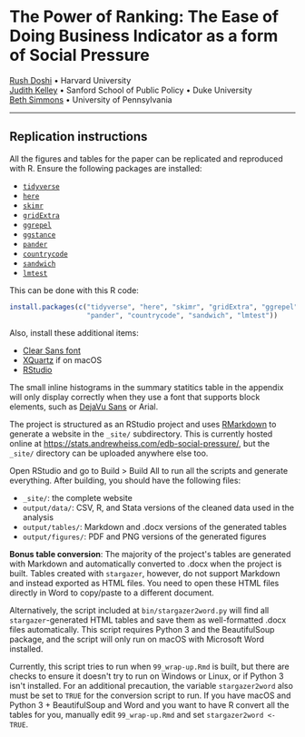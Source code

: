# The Power of Ranking: The Ease of Doing Business Indicator as a form of Social Pressure

[Rush Doshi](http://rushdoshi.com/) • Harvard University  
[Judith Kelley](https://sanford.duke.edu/people/faculty/kelley-judith) • Sanford School of Public Policy • Duke University  
[Beth Simmons](https://www.sas.upenn.edu/polisci/people/standing-faculty/beth-simmons) • University of Pennsylvania

---

## Replication instructions

All the figures and tables for the paper can be replicated and reproduced with R. Ensure the following packages are installed:

- [`tidyverse`](http://tidyverse.tidyverse.org/)
- [`here`](https://cran.r-project.org/package=here)
- [`skimr`](https://cran.r-project.org/package=skimr)
- [`gridExtra`](https://cran.r-project.org/package=gridExtra)
- [`ggrepel`](https://cran.r-project.org/package=ggrepel)
- [`ggstance`](https://cran.r-project.org/package=ggstance)
- [`pander`](https://cran.r-project.org/package=pander)
- [`countrycode`](https://cran.r-project.org/package=countrycode)
- [`sandwich`](https://cran.r-project.org/package=sandwich)
- [`lmtest`](https://cran.r-project.org/package=lmtest)

This can be done with this R code:

```r
install.packages(c("tidyverse", "here", "skimr", "gridExtra", "ggrepel", "ggstance", 
                   "pander", "countrycode", "sandwich", "lmtest"))
```

Also, install these additional items:

- [Clear Sans font](https://01.org/clear-sans)
- [XQuartz](https://www.xquartz.org/) if on macOS
- [RStudio](https://www.rstudio.com/products/rstudio/download/#download)

The small inline histograms in the summary statitics table in the appendix will only display correctly when they use a font that supports block elements, such as [DejaVu Sans](https://dejavu-fonts.github.io/) or Arial.

The project is structured as an RStudio project and uses [RMarkdown](http://rmarkdown.rstudio.com/rmarkdown_websites.html) to generate a website in the `_site/` subdirectory. This is currently hosted online at <https://stats.andrewheiss.com/edb-social-pressure/>, but the `_site/` directory can be uploaded anywhere else too. 

Open RStudio and go to Build > Build All to run all the scripts and generate everything. After building, you should have the following files:

- `_site/`: the complete website
- `output/data/`: CSV, R, and Stata versions of the cleaned data used in the analysis
- `output/tables/`: Markdown and .docx versions of the generated tables
- `output/figures/`: PDF and PNG versions of the generated figures

**Bonus table conversion**: The majority of the project's tables are generated with Markdown and automatically converted to .docx when the project is built. Tables created with `stargazer`, however, do not support Markdown and instead exported as HTML files. You need to open these HTML files directly in Word to copy/paste to a different document.

Alternatively, the script included at `bin/stargazer2word.py` will find all `stargazer`-generated HTML tables and save them as well-formatted .docx files automatically. This script requires Python 3 and the BeautifulSoup package, and the script will only run on macOS with Microsoft Word installed. 

Currently, this script tries to run when `99_wrap-up.Rmd` is built, but there are checks to ensure it doesn't try to run on Windows or Linux, or if Python 3 isn't installed. For an additional precaution, the variable `stargazer2word` also must be set to `TRUE` for the conversion script to run. If you have macOS and Python 3 + BeautifulSoup and Word and you want to have R convert all the tables for you, manually edit `99_wrap-up.Rmd` and set `stargazer2word <- TRUE`.  
